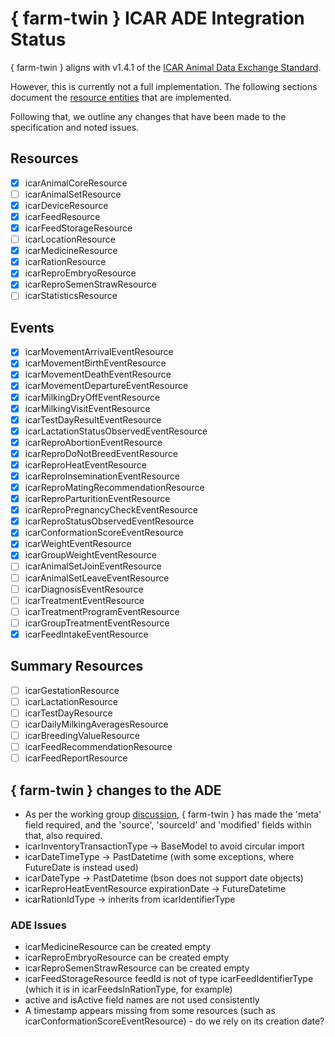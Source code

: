 # { farm-twin } ICAR ADE Integration Status #

{ farm-twin } aligns with v1.4.1 of the [ICAR Animal Data Exchange Standard](https://github.com/adewg/ICAR/blob/v1.4.1).

However, this is currently not a full implementation. The following sections document the [resource entities](https://github.com/adewg/ICAR/wiki/Resource-entities) that are implemented. 

Following that, we outline any changes that have been made to the specification and noted issues. 

## Resources ##

- [x] icarAnimalCoreResource
- [ ] icarAnimalSetResource
- [x] icarDeviceResource
- [x] icarFeedResource
- [x] icarFeedStorageResource
- [ ] icarLocationResource
- [x] icarMedicineResource
- [x] icarRationResource
- [x] icarReproEmbryoResource
- [x] icarReproSemenStrawResource
- [ ] icarStatisticsResource

## Events ##

- [x] icarMovementArrivalEventResource
- [x] icarMovementBirthEventResource
- [x] icarMovementDeathEventResource
- [x] icarMovementDepartureEventResource
- [x] icarMilkingDryOffEventResource
- [x] icarMilkingVisitEventResource
- [x] icarTestDayResultEventResource
- [x] icarLactationStatusObservedEventResource
- [x] icarReproAbortionEventResource
- [x] icarReproDoNotBreedEventResource
- [x] icarReproHeatEventResource
- [x] icarReproInseminationEventResource
- [x] icarReproMatingRecommendationResource
- [x] icarReproParturitionEventResource
- [x] icarReproPregnancyCheckEventResource
- [x] icarReproStatusObservedEventResource
- [x] icarConformationScoreEventResource
- [x] icarWeightEventResource
- [x] icarGroupWeightEventResource
- [ ] icarAnimalSetJoinEventResource
- [ ] icarAnimalSetLeaveEventResource
- [ ] icarDiagnosisEventResource
- [ ] icarTreatmentEventResource
- [ ] icarTreatmentProgramEventResource
- [ ] icarGroupTreatmentEventResource
- [x] icarFeedIntakeEventResource

## Summary Resources ##

- [ ] icarGestationResource
- [ ] icarLactationResource
- [ ] icarTestDayResource
- [ ] icarDailyMilkingAveragesResource
- [ ] icarBreedingValueResource
- [ ] icarFeedRecommendationResource
- [ ] icarFeedReportResource

## { farm-twin } changes to the ADE ###

- As per the working group [discussion](https://github.com/adewg/ICAR/discussions/485), { farm-twin } has made the 'meta' field required, and the 'source', 'sourceId' and 'modified' fields within that, also required.
- icarInventoryTransactionType -> BaseModel to avoid circular import
- icarDateTimeType -> PastDatetime (with some exceptions, where FutureDate is instead used)
- icarDateType -> PastDatetime (bson does not support date objects)
- icarReproHeatEventResource expirationDate -> FutureDatetime
- icarRationIdType -> inherits from icarIdentifierType

### ADE Issues ###

- icarMedicineResource can be created empty
- icarReproEmbryoResource can be created empty
- icarReproSemenStrawResource can be created empty
- icarFeedStorageResource feedId is not of type icarFeedIdentifierType (which it is in icarFeedsInRationType, for example)
- active and isActive field names are not used consistently
- A timestamp appears missing from some resources (such as icarConformationScoreEventResource) - do we rely on its creation date?
